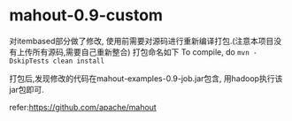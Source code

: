 # mahout-0.9-custom

对itembased部分做了修改,
使用前需要对源码进行重新编译打包.(注意本项目没有上传所有源码,需要自己重新整合)
打包命名如下
To compile, do `mvn -DskipTests clean install`

打包后,发现修改的代码在mahout-examples-0.9-job.jar包含,
用hadoop执行该jar包即可.


refer:https://github.com/apache/mahout
